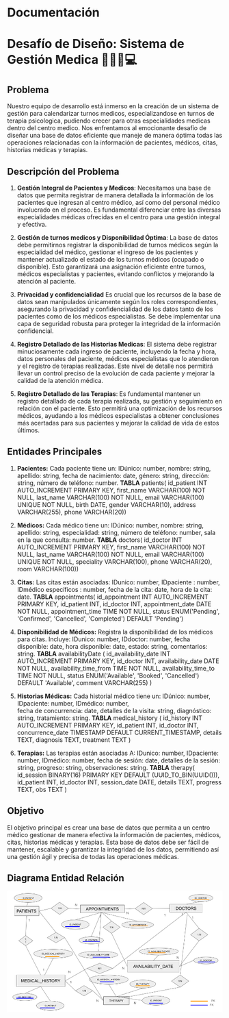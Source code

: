 # Documentación

# Desafío de Diseño: Sistema de Gestión Medica 👩🏽‍⚕️💻

## Problema
Nuestro equipo de desarrollo está inmerso en la creación de un sistema de gestión para calendarizar turnos medicos, especializandose en turnos de terapia psicologica, pudiendo crecer para otras especialidades medicas dentro del centro medico. Nos enfrentamos al emocionante desafío de diseñar una base de datos eficiente que maneje de manera óptima todas las operaciones relacionadas con la información de pacientes, médicos, citas, historias médicas y terapias.

## Descripción del Problema
1. **Gestión Integral de Pacientes y Medicos**:
   Necesitamos una base de datos que permita registrar de manera detallada la información de los pacientes que ingresan al centro médico, así como del personal médico involucrado en el proceso. Es fundamental diferenciar entre las diversas especialidades médicas ofrecidas en el centro para una gestión integral y efectiva.

2. **Gestión de turnos medicos y Disponibilidad Óptima**:
   La base de datos debe permitirnos registrar la disponibilidad de turnos médicos según la especialidad del médico, gestionar el ingreso de los pacientes y mantener actualizado el estado de los turnos médicos (ocupado o disponible). Esto garantizará una asignación eficiente entre turnos, médicos especialistas y pacientes, evitando conflictos y mejorando la atención al paciente.

3. **Privacidad y confidencialidad**
    Es crucial que los recursos de la base de datos sean manipulados únicamente según los roles correspondientes, asegurando la privacidad y confidencialidad de los datos tanto de los pacientes como de los médicos especialistas. Se debe implementar una capa de seguridad robusta para proteger la integridad de la información confidencial.

4. **Registro Detallado de las Historias Medicas**:
   El sistema debe registrar minuciosamente cada ingreso de paciente, incluyendo la fecha y hora, datos personales del paciente, médicos especialistas que lo atendieron y el registro de terapias realizadas. Este nivel de detalle nos permitirá llevar un control preciso de la evolución de cada paciente y mejorar la calidad de la atención médica.

5. **Registro Detallado de las Terapias**:
    Es fundamental mantener un registro detallado de cada terapia realizada, su gestión y seguimiento en relación con el paciente. Esto permitirá una optimización de los recursos médicos, ayudando a los médicos especialistas a obtener conclusiones más acertadas para sus pacientes y mejorar la calidad de vida de estos últimos.

## Entidades Principales

1. **Pacientes:**
    Cada paciente tiene un: 
    IDúnico: number,
    nombre: string, 
    apellido: string, 
    fecha de nacimiento: date, 
    género: string, 
    dirección: string, 
    número de teléfono: number.
        **TABLA**
        patients(
        id_patient INT AUTO_INCREMENT PRIMARY KEY,
        first_name VARCHAR(100) NOT NULL,
        last_name VARCHAR(100) NOT NULL,
        email VARCHAR(100) UNIQUE NOT NULL,
        birth DATE,
        gender VARCHAR(10),
        address VARCHAR(255),
        phone VARCHAR(20))

2. **Médicos:**
    Cada médico tiene un:
    IDúnico: number, 
    nombre: string, 
    apellido: string, 
    especialidad: string, 
    número de teléfono: number,
    sala en la que consulta: number.
        **TABLA**
        doctors(
        id_doctor INT AUTO_INCREMENT PRIMARY KEY,
        first_name VARCHAR(100) NOT NULL,
        last_name VARCHAR(100) NOT NULL,
        email VARCHAR(100) UNIQUE NOT NULL,
        speciality VARCHAR(100),
        phone VARCHAR(20),
        room VARCHAR(100))

3. **Citas:**
    Las citas están asociadas: 
    IDunico: number,
    IDpaciente : number, 
    IDmédico específicos : number, 
    fecha de la cita: date, 
    hora de la cita: date.
        **TABLA**
        appointments(
        id_appointment INT AUTO_INCREMENT PRIMARY KEY,
        id_patient INT,
        id_doctor INT,
        appointment_date DATE NOT NULL,
        appointment_time TIME NOT NULL,
        status ENUM('Pending', 'Confirmed', 'Cancelled', 'Completed') DEFAULT 'Pending')
    
4. **Disponibilidad de Médicos:**
    Registra la disponibilidad de los médicos para citas.
    Incluye:
    IDunico: number, 
    IDdoctor: number, 
    fecha disponible: date, 
    hora disponible: date,
    estado: string,
    comentarios: string.
        **TABLA**
        availabilityDate (
        id_availability_date INT AUTO_INCREMENT PRIMARY KEY,
        id_doctor INT,
        availability_date DATE NOT NULL,
        availability_time_from TIME NOT NULL,
        availability_time_to TIME NOT NULL,
        status ENUM('Available', 'Booked', 'Cancelled') DEFAULT 'Available',
        comment VARCHAR(255)
        )

5. **Historias Médicas:**
    Cada historial médico tiene un:
    IDúnico: number,  
    IDpaciente: number, 
    IDmédico: number,  
    fecha de concurrencia: date, 
    detalles de la visita: string, 
    diagnóstico: string,
    tratamiento: string.
        **TABLA**
        medical_history (
        id_history INT AUTO_INCREMENT PRIMARY KEY,
        id_patient INT,
        id_doctor INT,
        concurrence_date TIMESTAMP DEFAULT CURRENT_TIMESTAMP,
        details TEXT,
        diagnosis TEXT,
        treatment TEXT
        )

6. **Terapias:**
    Las terapias están asociadas A:
    IDunico: number,
    IDpaciente: number, 
    IDmédico: number,
    fecha de sesión: date, 
    detalles de la sesión: string, 
    progreso: string,
    observaciones: string.
        **TABLA**
        therapy(
        id_session BINARY(16) PRIMARY KEY DEFAULT (UUID_TO_BIN(UUID())),
        id_patient INT,
        id_doctor INT,
        session_date DATE,
        details TEXT,
        progress TEXT,
        obs TEXT
        )

## Objetivo
El objetivo principal es crear una base de datos que permita a un centro médico gestionar de manera efectiva la información de pacientes, médicos, citas, historias médicas y terapias. Esta base de datos debe ser fácil de mantener, escalable y garantizar la integridad de los datos, permitiendo así una gestión ágil y precisa de todas las operaciones médicas.


## Diagrama Entidad Relación

![diagrama entidad relacion](./public/images/DiagramaEntidadRelacion.png)
